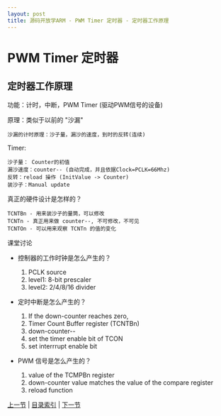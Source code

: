 ```yaml
---
layout: post
title: 源码开放学ARM - PWM Timer 定时器 - 定时器工作原理
---
```


# PWM Timer 定时器 #
## 定时器工作原理

功能：计时，中断，PWM Timer (驱动PWM信号的设备)

原理：类似于以前的 "沙漏"

	沙漏的计时原理：沙子量，漏沙的速度，到时的反转(连续)

Timer:	

	沙子量： Counter的初值
	漏沙速度：counter-- (自动完成，并且依据Clock=PCLK=66Mhz)
	反转：reload 操作 (InitValue -> Counter)
	装沙子：Manual update
	
真正的硬件设计是怎样的？

	TCNTBn - 用来装沙子的量筒，可以修改
	TCNTn - 真正用来做 counter--, 不可修改，不可见
	TCNTOn - 可以用来观察 TCNTn 的值的变化

课堂讨论
* 控制器的工作时钟是怎么产生的？

	1) PCLK source
	2) level1: 8-bit prescaler
	3) level2: 2/4/8/16 divider

* 定时中断是怎么产生的？

	1) If the down-counter reaches zero, 
	2) Timer Count Buffer register (TCNTBn)
	3) down-counter--
	4) set the timer enable bit of TCON
	5) set interrrupt enable bit

* PWM 信号是怎么产生的？

	1) value of the TCMPBn register
	2) down-counter value matches the value of the compare register
	3) reload function



[上一节](chp9-4.html)  |  [目录索引](../index.html)  |  [下一节](chp10-2.html)
